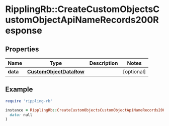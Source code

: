 # RipplingRb::CreateCustomObjectsCustomObjectApiNameRecords200Response

## Properties

| Name | Type | Description | Notes |
| ---- | ---- | ----------- | ----- |
| **data** | [**CustomObjectDataRow**](CustomObjectDataRow.md) |  | [optional] |

## Example

```ruby
require 'rippling-rb'

instance = RipplingRb::CreateCustomObjectsCustomObjectApiNameRecords200Response.new(
  data: null
)
```

